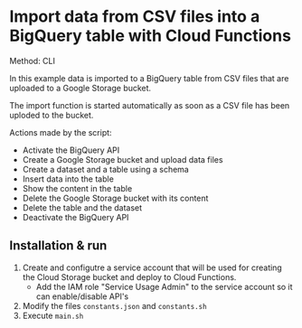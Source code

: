 # Import data from CSV files into a BigQuery table with Cloud Functions

Method: CLI

In this example data is imported to a BigQuery table from CSV files that are uploaded to a Google Storage bucket.

The import function is started automatically as soon as a CSV file has been uploded to the bucket.

Actions made by the script:
- Activate the BigQuery API
- Create a Google Storage bucket and upload data files
- Create a dataset and a table using a schema
- Insert data into the table
- Show the content in the table
- Delete the Google Storage bucket with its content
- Delete the table and the dataset
- Deactivate the BigQuery API

## Installation & run
1. Create and configutre a service account that will be used for creating the Cloud Storage bucket and deploy to Cloud Functions.
    - Add the IAM role "Service Usage Admin" to the service account so it can enable/disable API's
2. Modify the files ```constants.json``` and ```constants.sh```
3. Execute ```main.sh```
